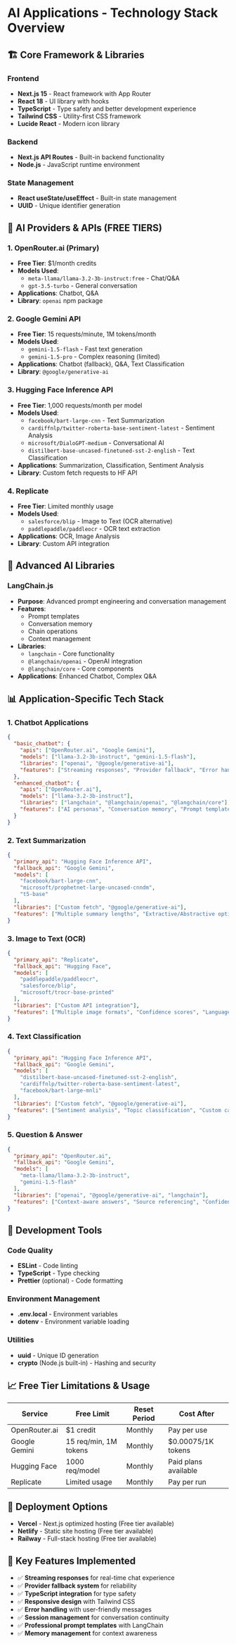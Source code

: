 # AI Applications - Technology Stack Overview

## 🏗️ **Core Framework & Libraries**

### **Frontend**
- **Next.js 15** - React framework with App Router
- **React 18** - UI library with hooks
- **TypeScript** - Type safety and better development experience
- **Tailwind CSS** - Utility-first CSS framework
- **Lucide React** - Modern icon library

### **Backend**
- **Next.js API Routes** - Built-in backend functionality
- **Node.js** - JavaScript runtime environment

### **State Management**
- **React useState/useEffect** - Built-in state management
- **UUID** - Unique identifier generation

## 🤖 **AI Providers & APIs (FREE TIERS)**

### **1. OpenRouter.ai (Primary)**
- **Free Tier**: $1/month credits
- **Models Used**:
  - `meta-llama/llama-3.2-3b-instruct:free` - Chat/Q&A
  - `gpt-3.5-turbo` - General conversation
- **Applications**: Chatbot, Q&A
- **Library**: `openai` npm package

### **2. Google Gemini API**
- **Free Tier**: 15 requests/minute, 1M tokens/month
- **Models Used**:
  - `gemini-1.5-flash` - Fast text generation
  - `gemini-1.5-pro` - Complex reasoning (limited)
- **Applications**: Chatbot (fallback), Q&A, Text Classification
- **Library**: `@google/generative-ai`

### **3. Hugging Face Inference API**
- **Free Tier**: 1,000 requests/month per model
- **Models Used**:
  - `facebook/bart-large-cnn` - Text Summarization
  - `cardiffnlp/twitter-roberta-base-sentiment-latest` - Sentiment Analysis
  - `microsoft/DialoGPT-medium` - Conversational AI
  - `distilbert-base-uncased-finetuned-sst-2-english` - Text Classification
- **Applications**: Summarization, Classification, Sentiment Analysis
- **Library**: Custom fetch requests to HF API

### **4. Replicate**
- **Free Tier**: Limited monthly usage
- **Models Used**:
  - `salesforce/blip` - Image to Text (OCR alternative)
  - `paddlepaddle/paddleocr` - OCR text extraction
- **Applications**: OCR, Image Analysis
- **Library**: Custom API integration

## 🧠 **Advanced AI Libraries**

### **LangChain.js**
- **Purpose**: Advanced prompt engineering and conversation management
- **Features**:
  - Prompt templates
  - Conversation memory
  - Chain operations
  - Context management
- **Libraries**:
  - `langchain` - Core functionality
  - `@langchain/openai` - OpenAI integration
  - `@langchain/core` - Core components
- **Applications**: Enhanced Chatbot, Complex Q&A

## 📊 **Application-Specific Tech Stack**

### **1. Chatbot Applications**
```json
{
  "basic_chatbot": {
    "apis": ["OpenRouter.ai", "Google Gemini"],
    "models": ["llama-3.2-3b-instruct", "gemini-1.5-flash"],
    "libraries": ["openai", "@google/generative-ai"],
    "features": ["Streaming responses", "Provider fallback", "Error handling"]
  },
  "enhanced_chatbot": {
    "apis": ["OpenRouter.ai"],
    "models": ["llama-3.2-3b-instruct"],
    "libraries": ["langchain", "@langchain/openai", "@langchain/core"],
    "features": ["AI personas", "Conversation memory", "Prompt templates", "Session management"]
  }
}
```

### **2. Text Summarization**
```json
{
  "primary_api": "Hugging Face Inference API",
  "fallback_api": "Google Gemini",
  "models": [
    "facebook/bart-large-cnn",
    "microsoft/prophetnet-large-uncased-cnndm",
    "t5-base"
  ],
  "libraries": ["Custom fetch", "@google/generative-ai"],
  "features": ["Multiple summary lengths", "Extractive/Abstractive options", "Word count analysis"]
}
```

### **3. Image to Text (OCR)**
```json
{
  "primary_api": "Replicate",
  "fallback_api": "Hugging Face",
  "models": [
    "paddlepaddle/paddleocr",
    "salesforce/blip",
    "microsoft/trocr-base-printed"
  ],
  "libraries": ["Custom API integration"],
  "features": ["Multiple image formats", "Confidence scores", "Language detection"]
}
```

### **4. Text Classification**
```json
{
  "primary_api": "Hugging Face Inference API",
  "fallback_api": "Google Gemini",
  "models": [
    "distilbert-base-uncased-finetuned-sst-2-english",
    "cardiffnlp/twitter-roberta-base-sentiment-latest",
    "facebook/bart-large-mnli"
  ],
  "libraries": ["Custom fetch", "@google/generative-ai"],
  "features": ["Sentiment analysis", "Topic classification", "Custom categories"]
}
```

### **5. Question & Answer**
```json
{
  "primary_api": "OpenRouter.ai",
  "fallback_api": "Google Gemini",
  "models": [
    "meta-llama/llama-3.2-3b-instruct",
    "gemini-1.5-flash"
  ],
  "libraries": ["openai", "@google/generative-ai", "langchain"],
  "features": ["Context-aware answers", "Source referencing", "Confidence scoring"]
}
```

## 🔧 **Development Tools**

### **Code Quality**
- **ESLint** - Code linting
- **TypeScript** - Type checking
- **Prettier** (optional) - Code formatting

### **Environment Management**
- **.env.local** - Environment variables
- **dotenv** - Environment variable loading

### **Utilities**
- **uuid** - Unique ID generation
- **crypto** (Node.js built-in) - Hashing and security

## 📈 **Free Tier Limitations & Usage**

| Service | Free Limit | Reset Period | Cost After |
|---------|------------|--------------|------------|
| OpenRouter.ai | $1 credit | Monthly | Pay per use |
| Google Gemini | 15 req/min, 1M tokens | Monthly | $0.00075/1K tokens |
| Hugging Face | 1000 req/model | Monthly | Paid plans available |
| Replicate | Limited usage | Monthly | Pay per run |

## 🚀 **Deployment Options**

- **Vercel** - Next.js optimized hosting (Free tier available)
- **Netlify** - Static site hosting (Free tier available)
- **Railway** - Full-stack hosting (Free tier available)

## 📝 **Key Features Implemented**

- ✅ **Streaming responses** for real-time chat experience
- ✅ **Provider fallback system** for reliability
- ✅ **TypeScript integration** for type safety
- ✅ **Responsive design** with Tailwind CSS
- ✅ **Error handling** with user-friendly messages
- ✅ **Session management** for conversation continuity
- ✅ **Professional prompt templates** with LangChain
- ✅ **Memory management** for context awareness
